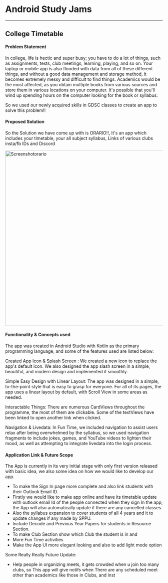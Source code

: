# Android Study Jams 

---

 ## College Timetable
 

#### Problem Statement



In college, life is hectic and super busy; you have to do a lot of things, such as assignments, tests, club meetings, learning, playing, and so on. Your laptop or mobile app is also flooded with data from all of these different things, and without a good data management and storage method, it becomes extremely messy and difficult to find things. Academics would be the most affected, as you obtain multiple books from various sources and store them in various locations on your computer. It's possible that you'll wind up spending hours on the computer looking for the book or syllabus.

So we used our newly acquired skills in GDSC classes to create an app to solve this problem!!

#### Proposed Solution



So the Solution we have come up with is ORARIO!!, It's an app which includes your timetable, your all subject syllabus, Links of various clubs insta/fb IDs and Discord 

<img width="559" alt="Screenshotorario" src="https://i.imgur.com/gdI6ZKM.png">

#### Functionality & Concepts used 


The app was created in Android Studio with Kotlin as the primary programming language, and some of the features used are listed below:

Created App Icon & Splash Screen : We created a new icon to replace the app's default icon. We also designed the app slash screen in a simple, beautiful, and modern design and implemented it smoothly.

Simple Easy Design with Linear Layout: The app was designed in a simple, to-the-point style that is easy to grasp for everyone. For all of its pages, the app uses a linear layout by default, with Scroll View in some areas as needed.

Interactable Things: There are numerous CardViews throughout the programme, the most of them are clickable. Some of the textViews have been linked to open another link when clicked.

Navigation & Livedata: In Fun Time, we included navigation to assist users relax after being overwhelmed by the syllabus, so we used navigation fragments to include jokes, games, and YouTube videos to lighten their mood, as well as attempting to integrate livedata into the login process.


#### Application Link & Future Scope

The App is currently in its very initial stage with only first version released with basic idea, we also some idea on how we would like to develop our app.

- To make the Sign In page more complete and also link students with their Outlook Email ID.
- Firstly we would like to make app online and have its timetable update with outlook email Id of the people connected when they sign In the app, the App will also automatically update if there are any cancelled classes.
- Also the syllabus expansion to cover students of all 4 years and it to update changes if any made by SPPU.
- Include Decode and Previous Year Papers for students in Resource Section.
- To make Club Section show which Club the student is in and 
- More Fun Time activities
- Make the App UI more elegant looking and also to add light mode option

Some Really Really Future Update:

- Help people in organizing meets, it gets crowded when u join too many clubs, so This app will give notifs when There are any scheduled meet other than academics like those in Clubs, and inst
